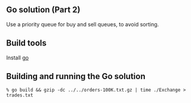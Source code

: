 ## Go solution (Part 2)

Use a priority queue for buy and sell queues, to avoid sorting.

## Build tools

Install [go](https://golang.org)

## Building and running the Go solution

```
% go build && gzip -dc ../../orders-100K.txt.gz | time ./Exchange > trades.txt
```
